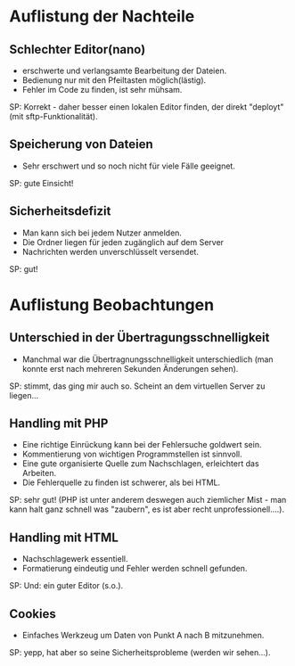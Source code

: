 # Auflistung der Nachteile
## Schlechter Editor(nano)
- erschwerte und verlangsamte Bearbeitung der Dateien.
- Bedienung nur mit den Pfeiltasten möglich(lästig).
- Fehler im Code zu finden, ist sehr mühsam.

SP: Korrekt - daher besser einen lokalen Editor finden, der direkt "deployt" (mit sftp-Funktionalität). 

## Speicherung von Dateien
- Sehr erschwert und so noch nicht für viele Fälle geeignet.

SP: gute Einsicht!

## Sicherheitsdefizit
- Man kann sich bei jedem Nutzer anmelden.
- Die Ordner liegen für jeden zugänglich auf dem Server
- Nachrichten werden unverschlüsselt versendet.

SP: gut!

# Auflistung Beobachtungen
## Unterschied in der Übertragungsschnelligkeit
- Manchmal war die Übertragnungsschnelligkeit unterschiedlich (man konnte erst nach mehreren Sekunden Änderungen sehen).

SP: stimmt, das ging mir auch so. Scheint an dem virtuellen Server zu liegen...

## Handling mit PHP
- Eine richtige Einrückung kann bei der Fehlersuche goldwert sein.
- Kommentierung von wichtigen Programmstellen ist sinnvoll.
- Eine gute organisierte Quelle zum Nachschlagen, erleichtert das Arbeiten.
- Die Fehlerquelle zu finden ist schwerer, als bei HTML.

SP: sehr gut! (PHP ist unter anderem deswegen auch ziemlicher Mist - man kann halt ganz schnell was "zaubern", es ist aber recht unprofessionell....).

## Handling mit HTML
- Nachschlagewerk essentiell. 
- Formatierung eindeutig und Fehler werden schnell gefunden.

SP: Und: ein guter Editor (s.o.).

## Cookies
- Einfaches Werkzeug um Daten von Punkt A nach B mitzunehmen.

SP: yepp, hat aber so seine Sicherheitsprobleme (werden wir sehen...). 
